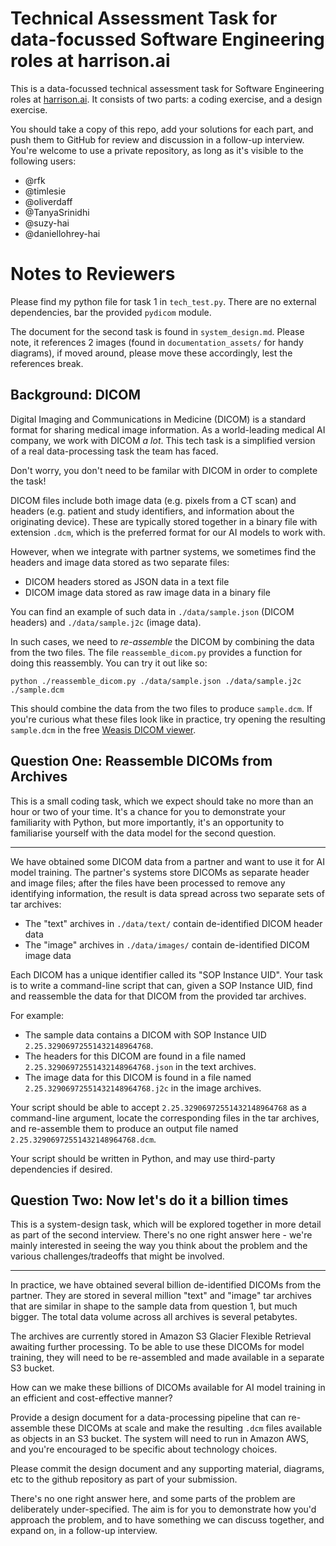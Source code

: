 # Technical Assessment Task for data-focussed Software Engineering roles at harrison.ai

This is a data-focussed technical assessment task for Software Engineering roles at [harrison.ai](harrison.ai).
It consists of two parts: a coding exercise, and a design exercise.

You should take a copy of this repo, add your solutions for each part, and push them to GitHub for review and discussion in a follow-up interview.
You're welcome to use a private repository, as long as it's visible to the following users:

* @rfk
* @timlesie
* @oliverdaff
* @TanyaSrinidhi
* @suzy-hai
* @daniellohrey-hai

# Notes to Reviewers

Please find my python file for task 1 in `tech_test.py`.
There are no external dependencies, bar the provided `pydicom` module.

The document for the second task is found in `system_design.md`.
Please note, it references 2 images (found in `documentation_assets/` for handy diagrams), if moved around, please move these accordingly, lest the references break.



## Background: DICOM

Digital Imaging and Communications in Medicine (DICOM) is a standard format for sharing medical image information.
As a world-leading medical AI company, we work with DICOM *a lot*.
This tech task is a simplified version of a real data-processing task the team has faced.

Don't worry, you don't need to be familar with DICOM in order to complete the task!

DICOM files include both image data (e.g. pixels from a CT scan) and headers (e.g. patient
and study identifiers, and information about the originating device). These are typically
stored together in a binary file with extension `.dcm`, which is the preferred format for
our AI models to work with.

However, when we integrate with partner systems, we sometimes find the headers and image
data stored as two separate files:

* DICOM headers stored as JSON data in a text file
* DICOM image data stored as raw image data in a binary file

You can find an example of such data in `./data/sample.json` (DICOM headers)
and `./data/sample.j2c` (image data).

In such cases, we need to *re-assemble* the DICOM by combining the data from the two
files. The file `reassemble_dicom.py` provides a function for doing this reassembly.
You can try it out like so:

```
python ./reassemble_dicom.py ./data/sample.json ./data/sample.j2c ./sample.dcm
```

This should combine the data from the two files to produce `sample.dcm`.
If you're curious what these files look like in practice, try opening the resulting
`sample.dcm` in the free [Weasis DICOM viewer](https://nroduit.github.io/en/index.html).


## Question One: Reassemble DICOMs from Archives

This is a small coding task, which we expect should take no more than an hour or two
of your time. It's a chance for you to demonstrate your familiarity with Python,
but more importantly, it's an opportunity to familiarise yourself with the data model
for the second question.

---

We have obtained some DICOM data from a partner and want to use it for AI model training.
The partner's systems store DICOMs as separate header and image files; after the files have
been processed to remove any identifying information, the result is data spread across two
separate sets of tar archives:

* The "text" archives in `./data/text/` contain de-identified DICOM header data
* The "image" archives in `./data/images/` contain de-identified DICOM image data

Each DICOM has a unique identifier called its "SOP Instance UID". Your task is to write
a command-line script that can, given a SOP Instance UID, find and reassemble the data
for that DICOM from the provided tar archives.

For example:

* The sample data contains a DICOM with SOP Instance UID `2.25.32906972551432148964768`.
* The headers for this DICOM are found in a file
  named `2.25.32906972551432148964768.json` in the text archives.
* The image data for this DICOM is found in a file
  named `2.25.32906972551432148964768.j2c` in the image archives.

Your script should be able to accept `2.25.32906972551432148964768` as a command-line argument,
locate the corresponding files in the tar archives, and re-assemble them to produce
an output file named `2.25.32906972551432148964768.dcm`.

Your script should be written in Python, and may use third-party dependencies if desired.


## Question Two: Now let's do it a billion times

This is a system-design task, which will be explored together in more detail
as part of the second interview. There's no one right answer here - we're mainly
interested in seeing the way you think about the problem and the various
challenges/tradeoffs that might be involved.

---

In practice, we have obtained several billion de-identified DICOMs from the partner.
They are stored in several million "text" and "image" tar archives that are
similar in shape to the sample data from question 1, but much bigger. The total
data volume across all archives is several petabytes.

The archives are currently stored in Amazon S3 Glacier Flexible Retrieval awaiting further processing.
To be able to use these DICOMs for model training, they will need to be re-assembled
and made available in a separate S3 bucket.

How can we make these billions of DICOMs available for AI model training
in an efficient and cost-effective manner?

Provide a design document for a data-processing pipeline that can re-assemble these
DICOMs at scale and make the resulting `.dcm` files available as objects in
an S3 bucket. The system will need to run in Amazon AWS, and you're encouraged
to be specific about technology choices.

Please commit the design document and any supporting material, diagrams, etc to the
github repository as part of your submission.

There's no one right answer here, and some parts of the problem are deliberately
under-specified. The aim is for you to demonstrate how you'd approach the problem,
and to have something we can discuss together, and expand on, in a follow-up interview.
